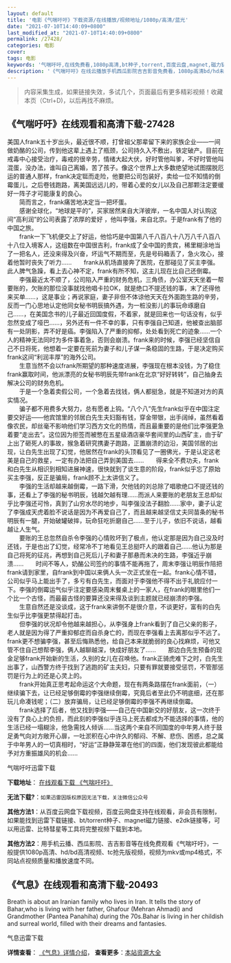 ```yaml
---
layout: default
title: '电影《气喘吁吁》下载资源/在线播放/视频地址/1080p/高清/蓝光'
date: "2021-07-10T14:40:09+0800"
last_modified_at: "2021-07-10T14:40:09+0800"
permalink: /27428/
categories: 电影
cover:
tags: 电影
keywords: '气喘吁吁,在线免费看,1080p高清,bt种子,torrent,百度云盘,magnet,磁力链,迅雷下载资源'
description: '《气喘吁吁》在线云播放手机西瓜影院吉吉影音免费看，1080p高清bd/hd未删减完整版和tc抢先枪版，mkv/mp4格式，附带bt/torrent种子、magnet/磁力链、百度云盘、网盘资源迅雷下载链接'
---
```


>内容采集生成，如果链接失效，多试几个，页面最后有更多精彩视频！收藏本页（Ctrl+D)，以后再找不麻烦。


## 《气喘吁吁》在线观看和高清下载-27428

美国人frank五十岁出头，最近很不顺，打曾祖父那辈留下来的家族企业&mdash;—一间做奶酪的公司，传到他这辈上遇上了瓶颈，公司持久入不敷出，铁定破产。目前在戒毒中心接受治疗，毒戒的很辛劳，情绪大起大伏，好时管他叫爹，不好时管他叫混蛋，没办法，谁叫自己离婚，苦了孩子。像这个世界上大多数绝望地试图摆脱厄运的普通人那样，frank决定铤而走险，他要把公司包装好，卖给一位不知情的倒霉蛋儿，之后卷钱跑路，离美国远远儿的，带着心爱的女儿以及自己那颗注定要缓好一阵子才可能康复的良心。<br />　　简而言之，frank痛苦地决定当一把坏蛋。<br />　　感谢全球化，“地球是平的&rdquo;，买家居然来自大洋彼岸，一名中国人对认购这间&ldquo;高利润&rdquo;的公司表露了浓厚的爱好 ，他叫李强，来自北京。于是frank有了他的中国之旅。<br />　　frank一下飞机便交上了好运，他恰巧是中国第八千八百八十八万八千八百八十八位入境客人，这组数在中国很吉利，frank成了全中国的贵宾，稀里糊涂地当了一把名人，还没来得及兴奋，坏运气不期而至，先是号码箱丢了，急火攻心，接着他暂时丧失了听力……　　frank从机场直接奔了医院，在那碰见了买主李强。此人脾气急躁，看上去心神不定，frank有所不知，这主儿现在比自己还倒霉。<br />　　李强最近太不顺了，公司陷入严重的财务危机，三角债，办公室天天坐着一帮要账的，欠账的那位没事就找他唱卡拉OK，就是绝口不提还钱的事，末了还得他来买单……，这是事业；再说家庭，妻子非但不体谅他天天在外面跑生路的辛劳，反而一门心思地认定他同女秘书明辰搞外遇，为一桩没影儿的事玩命琢磨自己……，在美国念书的儿子最近回国度假，不着家，就是回来也一句话没有，似乎忽然变成了哑巴……，另外还有一件不幸的事，只有李强自己知道，他被查出脑部有一处阴影，弄不好是癌。李强陷入了严重的抑郁，处处看到死亡的迹象&hellip;…一个人的精神无法同时为多件事着急，否则会崩溃。frank来的时候，李强已经坚信自己不日将死，他想着一定要在死前为妻子和儿子谋一条稳固的生路，于是决定购买frank这间“利润丰厚”的海外公司。<br />　　生意当然不会以frank所期望的那种速度进展，李强现在根本没钱，为了稳住frank赢取时间，他派漂亮的女秘书明辰先带frank在北京&ldquo;好好转转”，自己抽身去解决公司的财务危机。<br />　　于是一个急着卖假公司，一个急着去找钱，俩人都挺急，就是不知道对方的真实情况。<br />　　骗子都不用费多大努力，总有愿者上钩。&ldquo;八个八&rdquo;先生frank似乎在中国注定要交好运&mdash;—他宾馆里的邻居白先生夫妇豁有钱，穿金带银，出手阔绰，虽然看着像农民，却丝毫不影响他们学习西方文化的热情，而且最重要的是他们比李强更急着要&ldquo;走出去&rdquo;。这位因为拒签而被憋在五星级酒店豪华套间里的山西矿主，由于矿上出了砸死人的事故，猴急着研究携妻子跑路，正置崩溃的边沿，美国邻居的出现，让白先生出现了幻觉，他居然在frank的头顶看见了一圈佛光，于是认定这老美是自己的救星，一定有办法把自己弄到美国去……　　得来全不费功夫，frank和白先生从相识到相知进展神速，很快就到了谈生意的阶段，frank似乎忘了原始买主李强，反正是骗局，frank顾不上太讲信义了。<br />　　李强的生活却越来越倒霉，一路下滑，欠他钱的刘总除了唱歌绝口不提还钱的事，还看上了李强的秘书明辰，钱越欠越有理……而派人来要账的老朋友王总却似乎比李强还可怜，真到了山穷水尽的地步，叫李强没法子翻脸&hellip;…家中，妻子认定了李强成天虎着脸不说话是因为不再爱自己了，而且越来越坚信丈夫同苗条的秘书明辰有一腿，开始破罐破摔，玩命狂吃折磨自己……至于儿子，依旧不说话，越看越让人生气。<br />　　要账的王总忽然自杀令李强的心情败坏到了极点，他认定那是因为自己没及时还钱，于是也出了幻觉，经常冷不丁地看见王总挺吓人的跟着自己……他认为那是自己将死的征兆，再想到自己死后儿子和妻子那悬而未决的生路，李强近乎崩溃&hellip;…　　时间不等人，奶酪公司签约的事情不能再拖了，周末李强让明辰作陪把frank请到家里，自frank到中国以来俩人头一次正式坐在一起。frank心情不错，公司似乎马上能出手了，多亏有白先生，而面对于李强他不得不出于礼貌应付一下。李强的倒霉运气似乎注定要感染周末餐桌上的一家人，在frank的眼里他们一个比一个古怪，而最最古怪的要算还没来得及谈到主题就已经崩溃的李强。<br />　　生意自然还是没谈成，这于frank来讲倒不是很介意，不谈更好，富有的白先生似乎比李强更禁得起打击。<br />　　但李强的状况却令他越来越担心，从李强身上frank看到了自己父亲的影子，老人就是因为得了严重抑郁症而自杀身亡的，而现在李强看上去离那似乎不远了。frank更不想骗李强，甚至后悔熟悉他，给自己本来就脆弱的良心找麻烦，可他又管不住自己想帮李强，俩人越聊越深，快成好朋友了……　　那边白先生预备的现金足够frank开始新的生活，久别的女儿在召唤他。frank正骑虎难下之时，白先生出事了，山西警方终于找到了逃跑的矿主夫妇，只要有罪就要接受惩罚，不管那惩罚是行为上的还是心灵上的。<br />　　frank开始真正思考起命运这个大命题，现在有两条路摆在frank面前，（一）继续骗下去，让已经足够倒霉的李强继续倒霉，究竟后者至此仍不明底细，还在那玩儿命凑钱呢；（二）放弃骗局，让已经足够倒霉的李强不再继续倒霉。<br />　　frank选择了后者，他又找到李强——自己在中国新交的好朋友，这一次终于没有了良心上的负担，而此刻的李强似乎连马上死去都成为不能选择的事情，他的生活已经一塌糊涂，他急需找人倾诉……当这两个来自不同国度的中年男人终于鼓足勇气向对方敞开心扉，一吐淤积在心中许久的郁闷、不解、悲伤、困惑，总之属于中年男人的一切真相时，&ldquo;好运”正静静笼罩在他们的四面，他们发现彼此都能给予对方重振雄风的机会&hellip;…


气喘吁吁迅雷下载

**下载地址**： [在线观看下载 《气喘吁吁》](https://www.993dy.com//vod-detail-id-20977.html) 


**无法下载?**：`如果迅雷因版权原因无法下载，关注微信公众号 `

**其他方法1**：从百度云网盘下载视频，百度云网盘支持在线观看，非会员有限制，如果能找到迅雷下载链接、bt/torrent种子、magnet磁力链接、e2dk链接等，可以用迅雷、比特彗星等工具将完整视频下载到本地。

**其他方法2**：用手机云播、西瓜影院、吉吉影音等在线免费观看《气喘吁吁》，一般提供1080p高清、hd/bd高清视频、tc抢先版视频，视频为mkv或mp4格式，不同站点视频质量和播放速度不同。


## 《气息》在线观看和高清下载-20493

Breath is about an Iranian family who lives in Iran. It tells the story of Bahar,who is living with her father, Ghafour (Mehran Ahmadi) and Grandmother (Pantea Panahiha) during the 70s.Bahar is living in her childish and surreal world, filled with their dreams and fantasies.


气息迅雷下载

**详情查看**： [《气息》详情介绍](/movie/20493/)， **查看更多**：[本站资源大全](/movie/t/all/)


